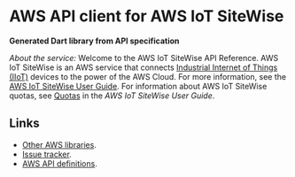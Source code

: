 # AWS API client for AWS IoT SiteWise

**Generated Dart library from API specification**

*About the service:*
Welcome to the AWS IoT SiteWise API Reference. AWS IoT SiteWise is an AWS
service that connects <a
href="https://en.wikipedia.org/wiki/Internet_of_things#Industrial_applications">Industrial
Internet of Things (IIoT)</a> devices to the power of the AWS Cloud. For
more information, see the <a
href="https://docs.aws.amazon.com/iot-sitewise/latest/userguide/">AWS IoT
SiteWise User Guide</a>. For information about AWS IoT SiteWise quotas, see
<a
href="https://docs.aws.amazon.com/iot-sitewise/latest/userguide/quotas.html">Quotas</a>
in the <i>AWS IoT SiteWise User Guide</i>.

## Links

- [Other AWS libraries](https://github.com/agilord/aws_client/tree/master/generated).
- [Issue tracker](https://github.com/agilord/aws_client/issues).
- [AWS API definitions](https://github.com/aws/aws-sdk-js/tree/master/apis).
